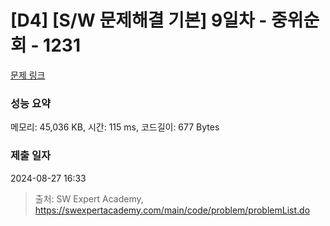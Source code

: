# [D4] [S/W 문제해결 기본] 9일차 - 중위순회 - 1231 

[문제 링크](https://swexpertacademy.com/main/code/problem/problemDetail.do?contestProbId=AV140YnqAIECFAYD) 

### 성능 요약

메모리: 45,036 KB, 시간: 115 ms, 코드길이: 677 Bytes

### 제출 일자

2024-08-27 16:33



> 출처: SW Expert Academy, https://swexpertacademy.com/main/code/problem/problemList.do